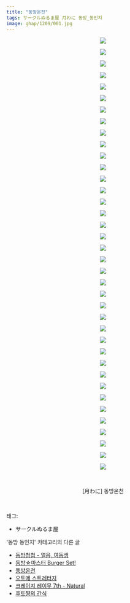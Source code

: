 ```yaml
---
title: "동방온천"
tags: サークルぬるま屋 月わに 동방_동인지
image: ghap/1209/001.jpg
---
```

<div class="article">
<p style="text-align: center; clear: none; float: none;"><img src="{{ site.nasurl }}/ghap/1209/001.jpg"/></p>
<p style="text-align: center; clear: none; float: none;"><img src="{{ site.nasurl }}/ghap/1209/002.jpg"/></p>
<p style="text-align: center; clear: none; float: none;"><img src="{{ site.nasurl }}/ghap/1209/003.jpg"/></p>
<p style="text-align: center; clear: none; float: none;"><img src="{{ site.nasurl }}/ghap/1209/004.jpg"/></p>
<p style="text-align: center; clear: none; float: none;"><img src="{{ site.nasurl }}/ghap/1209/005.jpg"/></p>
<p style="text-align: center; clear: none; float: none;"><img src="{{ site.nasurl }}/ghap/1209/006.jpg"/></p>
<p style="text-align: center; clear: none; float: none;"><img src="{{ site.nasurl }}/ghap/1209/007.jpg"/></p>
<p style="text-align: center; clear: none; float: none;"><img src="{{ site.nasurl }}/ghap/1209/008.jpg"/></p>
<p style="text-align: center; clear: none; float: none;"><img src="{{ site.nasurl }}/ghap/1209/009.jpg"/></p>
<p style="text-align: center; clear: none; float: none;"><img src="{{ site.nasurl }}/ghap/1209/010.jpg"/></p>
<p style="text-align: center; clear: none; float: none;"><img src="{{ site.nasurl }}/ghap/1209/011.jpg"/></p>
<p style="text-align: center; clear: none; float: none;"><img src="{{ site.nasurl }}/ghap/1209/012.jpg"/></p>
<p style="text-align: center; clear: none; float: none;"><img src="{{ site.nasurl }}/ghap/1209/013.jpg"/></p>
<p style="text-align: center; clear: none; float: none;"><img src="{{ site.nasurl }}/ghap/1209/014.jpg"/></p>
<p style="text-align: center; clear: none; float: none;"><img src="{{ site.nasurl }}/ghap/1209/015.jpg"/></p>
<p style="text-align: center; clear: none; float: none;"><img src="{{ site.nasurl }}/ghap/1209/016.jpg"/></p>
<p style="text-align: center; clear: none; float: none;"><img src="{{ site.nasurl }}/ghap/1209/017.jpg"/></p>
<p style="text-align: center; clear: none; float: none;"><img src="{{ site.nasurl }}/ghap/1209/018.jpg"/></p>
<p style="text-align: center; clear: none; float: none;"><img src="{{ site.nasurl }}/ghap/1209/019.jpg"/></p>
<p style="text-align: center; clear: none; float: none;"><img src="{{ site.nasurl }}/ghap/1209/020.jpg"/></p>
<p style="text-align: center; clear: none; float: none;"><img src="{{ site.nasurl }}/ghap/1209/021.jpg"/></p>
<p style="text-align: center; clear: none; float: none;"><img src="{{ site.nasurl }}/ghap/1209/022.jpg"/></p>
<p style="text-align: center; clear: none; float: none;"><img src="{{ site.nasurl }}/ghap/1209/023.jpg"/></p>
<p style="text-align: center; clear: none; float: none;"><img src="{{ site.nasurl }}/ghap/1209/024.jpg"/></p>
<p style="text-align: center; clear: none; float: none;"><img src="{{ site.nasurl }}/ghap/1209/025.jpg"/></p>
<p style="text-align: center; clear: none; float: none;"><img src="{{ site.nasurl }}/ghap/1209/026.jpg"/></p>
<p style="text-align: center; clear: none; float: none;"><img src="{{ site.nasurl }}/ghap/1209/027.jpg"/></p>
<p style="text-align: center; clear: none; float: none;"><img src="{{ site.nasurl }}/ghap/1209/028.jpg"/></p>
<p style="text-align: center; clear: none; float: none;"><img src="{{ site.nasurl }}/ghap/1209/029.jpg"/></p>
<p style="text-align: center; clear: none; float: none;"><img src="{{ site.nasurl }}/ghap/1209/030.jpg"/></p>
<p style="text-align: center; clear: none; float: none;"><img src="{{ site.nasurl }}/ghap/1209/031.jpg"/></p>
<p style="text-align: center; clear: none; float: none;"><img src="{{ site.nasurl }}/ghap/1209/032.jpg"/></p>
<p style="text-align: center; clear: none; float: none;"><img src="{{ site.nasurl }}/ghap/1209/033.jpg"/></p>
<p style="text-align: center; clear: none; float: none;"><img src="{{ site.nasurl }}/ghap/1209/034.jpg"/></p>
<p style="text-align: center; clear: none; float: none;"><img src="{{ site.nasurl }}/ghap/1209/035.jpg"/></p>
<p style="text-align: center; clear: none; float: none;"><img src="{{ site.nasurl }}/ghap/1209/036.jpg"/></p>
<p style="text-align: center; clear: none; float: none;"><img src="{{ site.nasurl }}/ghap/1209/037.jpg"/></p>
<p style="text-align: center; clear: none; float: none;"><img src="{{ site.nasurl }}/ghap/1209/038.jpg"/></p>
<p style="text-align: center; clear: none; float: none;"><br/></p>
<p style="text-align: center; clear: none; float: none;">[月わに] 동방온천</p>
<p><br/></p>
</div><div class="tagTrail">
<p>태그: </p>
<ul>
<li>サークルぬるま屋</li>
</ul>
</div><div class="another">
<p>'동방 동인지' 카테고리의 다른 글</p>
<ul>
<li><a href="/2016-07-29-ghap_1211">동방청첩 - 얼음, 여동생</a></li>
<li><a href="/2016-07-29-ghap_1210">동방☆마스터 Burger Set!</a></li>
<li><a href="/2016-07-29-ghap_1209">동방온천</a></li>
<li><a href="/2016-07-29-ghap_1208">오토메 스트레터지</a></li>
<li><a href="/2016-07-29-ghap_1207">크레이지 레이무 7th - Natural</a></li>
<li><a href="/2016-07-29-ghap_1206">후토쨩의 간식</a></li>
</ul>
</div><div class="cb_module cb_fluid">
<div class="cb_wrt cb_profile">
</div><!-- commentList close -->
</div>